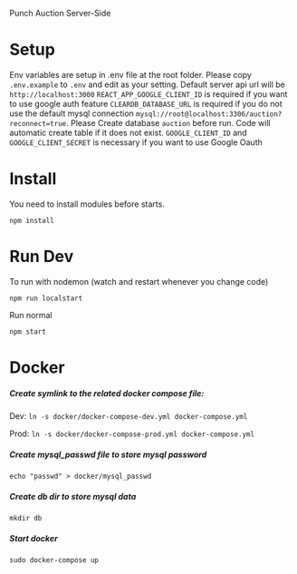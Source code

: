 Punch Auction Server-Side

# Setup

Env variables are setup in .env file at the root folder. Please copy `.env.example` to `.env` and edit as your setting.
Default server api url will be `http://localhost:3000`
`REACT_APP_GOOGLE_CLIENT_ID` is required if you want to use google auth feature
`CLEARDB_DATABASE_URL` is required if you do not use the default mysql connection `mysql://root@localhost:3306/auction?reconnect=true`. Please Create database `auction` before run. Code will automatic create table if it does not exist. 
`GOOGLE_CLIENT_ID` and `GOOGLE_CLIENT_SECRET` is necessary if you want to use Google Oauth
# Install
You need to install modules before starts.

    npm install
  
# Run Dev
To run with nodemon (watch and restart whenever you change code)

    npm run localstart

Run normal

    npm start

# Docker

##### Create symlink to the related docker compose file:

Dev: `ln -s docker/docker-compose-dev.yml docker-compose.yml`

Prod: `ln -s docker/docker-compose-prod.yml docker-compose.yml`

##### Create mysql_passwd file to store mysql password

`echo "passwd" > docker/mysql_passwd`

##### Create db dir to store mysql data

`mkdir db`

##### Start docker

`sudo docker-compose up`
